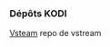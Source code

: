 ### Dépôts KODI

[Vsteam](https://github.com/Leyto59/Leyto59/blob/f3f2027cdb9bf5f2f4ae981ba20d81079362d124/vstream.xml)
repo de vstream 
